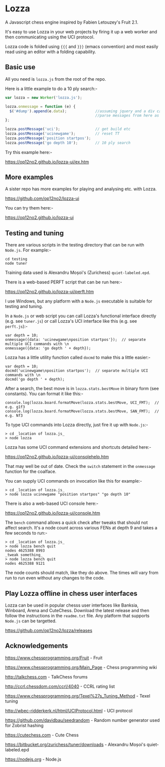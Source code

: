 # Lozza

A Javascript chess engine inspired by Fabien Letouzey's Fruit 2.1. 

It's easy to use Lozza in your web projects by firing it up a web worker and then communicating using the UCI protocol.

Lozza code is folded using ```{{{``` and ```}}}``` (emacs convention) and most easily read using an editor with a folding capability.

## Basic use

All you need is ```lozza.js``` from the root of the repo. 

Here is a little example to do a 10 ply search:-

```Javascript
var lozza = new Worker('lozza.js');

lozza.onmessage = function (e) {
  $('#dump').append(e.data);             //assuming jquery and a div called #dump
                                         //parse messages from here as required
};

lozza.postMessage('uci');                // get build etc
lozza.postMessage('ucinewgame');         // reset TT
lozza.postMessage('position startpos');
lozza.postMessage('go depth 10');        // 10 ply search
```

Try this example here:-

https://op12no2.github.io/lozza-ui/ex.htm

## More examples

A sister repo has more examples for playing and analysing etc. with Lozza.

https://github.com/op12no2/lozza-ui

You can try them here:-

https://op12no2.github.io/lozza-ui

## Testing and tuning

There are various scripts in the testing directory that can be run with ```Node.js```. For example:-

```
cd testing
node tuner
```

Training data used is Alexandru Moșoi's (Zurichess) ```quiet-labeled.epd```. 

There is a web-based PERFT script that can be run here:-

https://op12no2.github.io/lozza-ui/perft.htm

I use Windows, but any platform with a ```Node.js``` executable is suitable for testing and tuning.

In a ```Node.js``` or web script you can call Lozza's functional interface directly (e.g. see ```tuner.js```) or call Lozza's UCI interface like this (e.g. see ```perft.js```):-

```
var depth = 10;
onmessage({data: 'ucinewgame\nposition startpos'});  // separate multiple UCI commands with \n
onmessage({data: 'go depth ' + depth});
```

Lozza has a little utility function called ```docmd``` to make this a little easier:-

```
var depth = 10;
docmd('ucinewgame\nposition startpos');  // separate multiple UCI commands with \n
docmd('go depth ' + depth);
```

After a search, the best move is in ```lozza.stats.bestMove``` in binary form (see constants). You can format it like this:-

```
console.log(lozza.board.formatMove(lozza.stats.bestMove, UCI_FMT);  // e.g. g1f3
console.log(lozza.board.formatMove(lozza.stats.bestMove, SAN_FMT);  // e.g. Nf3
```

To type UCI commands into Lozza directly, just fire it up with ```Node.js```:-

```
> cd _location of lozza.js_
> node lozza
```

Lozza has some UCI command extensions and shortcuts detailed here:-

https://op12no2.github.io/lozza-ui/consolehelp.htm

That may well be out of date. Check the ```switch``` statement in the ```onmessage``` function for the coalface.

You can supply UCI commands on invocation like this for example:-

```
> cd _location of lozza.js_
> node lozza ucinewgame "position startpos" "go depth 10"
```
There is also a web-based UCI console here:-

https://op12no2.github.io/lozza-ui/console.htm

The ```bench``` command allows a quick check after tweaks that should not affect search. It's a node count across various FENs at depth 9 and takes a few seconds to run:-

```
> cd _location of lozza.js_
> node lozza bench quit
nodes 4625388 8993
_tweak something_
> node lozza bench quit
nodes 4625388 9121
```

The node counts should match, like they do above. The times will vary from run to run even without any changes to the code.

## Play Lozza offline in chess user interfaces

Lozza can be used in popular chesss user interfaces like Banksia, Winboard, Arena and CuteChess. Download the latest release and then follow the instructions in the ```readme.txt``` file.  Any platform that supports ```Node.js``` can be targetted. 

https://github.com/op12no2/lozza/releases
  
## Acknowledgements

https://www.chessprogramming.org/Fruit - Fruit

https://www.chessprogramming.org/Main_Page - Chess programming wiki

http://talkchess.com - TalkChess forums

http://ccrl.chessdom.com/ccrl/4040 - CCRL rating list

https://www.chessprogramming.org/Texel%27s_Tuning_Method - Texel tuning

http://wbec-ridderkerk.nl/html/UCIProtocol.html - UCI protocol

https://github.com/davidbau/seedrandom - Random number generator used for Zobrist hashing

https://cutechess.com - Cute Chess

https://bitbucket.org/zurichess/tuner/downloads - Alexandru Moșoi's quiet-labeled.epd

https://nodejs.org - Node.js
